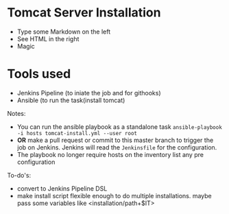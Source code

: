 # Tomcat Server Installation

  - Type some Markdown on the left
  - See HTML in the right
  - Magic

# Tools used

  - Jenkins Pipeline (to iniate the job and for githooks)
  - Ansible (to run the task(install tomcat)


Notes:
  - You can run the ansible playbook as a standalone task
```ansible-playbook -i hosts tomcat-install.yml --user root```
  - **OR** make a pull request or commit to this master branch to trigger the job on Jenkins. Jenkins will read the ```Jenkinsfile``` for the configuration.
  - The playbook no longer require hosts on the inventory list any pre configuration

To-do's:
- convert to Jenkins Pipeline DSL
- make install script flexible enough to do multiple installations.
maybe pass some variables like <installation/path+$IT>
